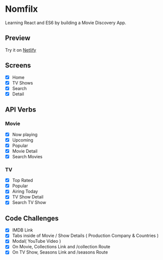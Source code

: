 # Nomfilx
Learning React and ES6 by building a Movie Discovery App.

## Preview
Try it on [Netlify](https://nomfilx.netlify.com/)

## Screens
- [x] Home
- [x] TV Shows
- [x] Search
- [x] Detail

## API Verbs

### Movie
- [x] Now playing
- [x] Upcoming
- [x] Popular
- [x] Movie Detail
- [x] Search Movies

### TV
- [x] Top Rated
- [x] Popular
- [x] Airing Today
- [x] TV Show Detail
- [x] Search TV Show

## Code Challenges
- [x] IMDB Link
- [x] Tabs inside of Movie / Show Details ( Production Company & Countries )
- [x] Modal( YouTube Video )
- [x] On Movie, Collections Link and /collection Route
- [x] On TV Show, Seasons Link and /seasons Route